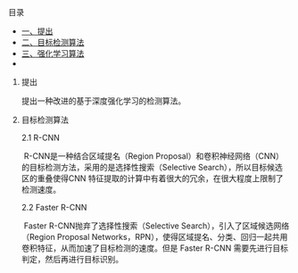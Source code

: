 目录

- [一、提出](index1)
- [二、目标检测算法](index2)
- [三、强化学习算法](index3)
- 

1. <span id='index1'>提出</span>

   提出一种改进的基于深度强化学习的检测算法。

2. <span id='index2'>目标检测算法</span>

   2.1 R-CNN

   ​          R-CNN是一种结合区域提名（Region Proposal）和卷积神经网络（CNN）的目标检测方法，采用的是选择性搜索（Selective Search），所以目标候选区的重叠使得CNN 特征提取的计算中有着很大的冗余，在很大程度上限制了检测速度。

   2.2 Faster R-CNN

   ​		Faster R-CNN抛弃了选择性搜索（Selective Search），引入了区域候选网络（Region Proposal Networks，RPN），使得区域提名、分类、回归一起共用卷积特征，从而加速了目标检测的速度。但是 Faster R-CNN 需要先进行目标判定，然后再进行目标识别。

   









